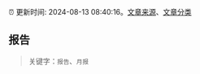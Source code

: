 :alarm_clock: 更新时间: 2024-08-13 08:40:16。[文章来源](/README.md)、[文章分类](/TAGS.md)

## 报告


> 关键字：`报告`、`月报`



